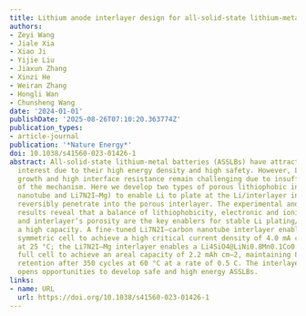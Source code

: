 ```yaml
---
title: Lithium anode interlayer design for all-solid-state lithium-metal batteries
authors:
- Zeyi Wang
- Jiale Xia
- Xiao Ji
- Yijie Liu
- Jiaxun Zhang
- Xinzi He
- Weiran Zhang
- Hongli Wan
- Chunsheng Wang
date: '2024-01-01'
publishDate: '2025-08-26T07:10:20.363774Z'
publication_types:
- article-journal
publication: '*Nature Energy*'
doi: 10.1038/s41560-023-01426-1
abstract: All-solid-state lithium-metal batteries (ASSLBs) have attracted intense
  interest due to their high energy density and high safety. However, Li dendrite
  growth and high interface resistance remain challenging due to insufficient understanding
  of the mechanism. Here we develop two types of porous lithiophobic interlayer (Li7N2I–carbon
  nanotube and Li7N2I–Mg) to enable Li to plate at the Li/interlayer interface and
  reversibly penetrate into the porous interlayer. The experimental and simulation
  results reveal that a balance of lithiophobicity, electronic and ionic conductivities
  and interlayer’s porosity are the key enablers for stable Li plating/stripping at
  a high capacity. A fine-tuned Li7N2I–carbon nanotube interlayer enables Li/LNI/Li
  symmetric cell to achieve a high critical current density of 4.0 mA cm−2 at 4.0 mAh cm−2
  at 25 °C; the Li7N2I–Mg interlayer enables a Li4SiO4@LiNi0.8Mn0.1Co0.1O2/Li6PS5Cl/20 µm-Li
  full cell to achieve an areal capacity of 2.2 mAh cm−2, maintaining 82.4% capacity
  retention after 350 cycles at 60 °C at a rate of 0.5 C. The interlayer design principle
  opens opportunities to develop safe and high energy ASSLBs.
links:
- name: URL
  url: https://doi.org/10.1038/s41560-023-01426-1
---
```

